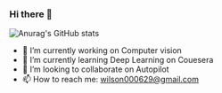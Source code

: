 ### Hi there 👋

<!--
**Wilson-LIU629/Wilson-LIU629** is a ✨ _special_ ✨ repository because its `README.md` (this file) appears on your GitHub profile.

Here are some ideas to get you started:
- 😄 Pronouns: ...
- 🤔 I’m looking for help with ...
- 💬 Ask me about ...
- ⚡ Fun fact: ...
-->
![Anurag's GitHub stats](https://github-readme-stats.vercel.app/api?username=Wilson-LIU629&show_icons=true&theme=tokyonight)


- 🔭 I’m currently working on Computer vision
- 🌱 I’m currently learning Deep Learning  on Couesera
- 👯 I’m looking to collaborate on Autopilot
- 📫 How to reach me: wilson000629@gmail.com
